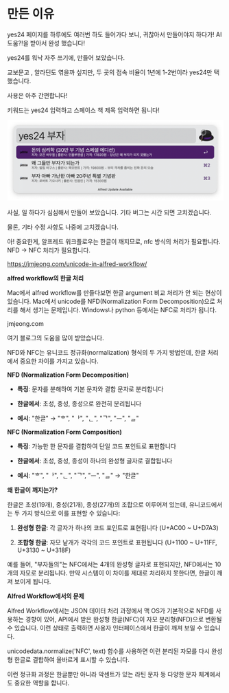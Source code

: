 # 만든 이유

yes24 페이지를 하루에도 여러번 하도 들어가다 보니, 귀찮아서 만들어야지 하다가! AI 도움?!을 받아서 완성 했습니다!

yes24를 워낙 자주 쓰기에, 만들어 보았습니다.

교보문고 , 알라딘도 엮을까 싶지만, 두 곳의 접속 비율이 1년에 1-2번이라 yes24만 택했습니다.

사용은 아주 간편합니다!

키워드는 yes24 입력하고 스페이스 책 제목 입력하면 됩니다!

![](yes24.png)

사실, 일 하다가 심심해서 만들어 보았습니다. 기타 버그는 시간 되면 고치겠습니다.

물론, 기타 수정 사항도 나중에 고치겠습니다.





아! 중요한게, 알프레드 워크플로우는 한글이 깨지므로, nfc 방식의 처리가 필요합니다. NFD -> NFC 처리가 필요합니다.

https://jmjeong.com/unicode-in-alfred-workflow/

**alfred workflow의 한글 처리**

Mac에서 alfred workflow를 만들다보면 한글 argument 비교 처리가 안 되는 현상이 있습니다. Mac에서 unicode를 NFD(Normalization Form Decomposition)으로 처리를 해서 생기는 문제입니다. Windows나 python 등에서는 NFC로 처리가 됩니다.

jmjeong.com

여기 블로그의 도움을 많이 받았습니다.

NFD와 NFC는 유니코드 정규화(normalization) 형식의 두 가지 방법인데, 한글 처리에서 중요한 차이를 가지고 있습니다.

**NFD (Normalization Form Decomposition)**

- **특징**: 문자를 분해하여 기본 문자와 결합 문자로 분리합니다

- **한글에서**: 초성, 중성, 종성으로 완전히 분리됩니다

- **예시**: "한글" → "ᄒ", "ᅡ", "ᆫ", "ᄀ", "ᅳ", "ᆯ"

**NFC (Normalization Form Composition)**

- **특징**: 가능한 한 문자를 결합하여 단일 코드 포인트로 표현합니다

- **한글에서**: 초성, 중성, 종성이 하나의 완성형 글자로 결합됩니다

- **예시**: "ᄒ", "ᅡ", "ᆫ", "ᄀ", "ᅳ", "ᆯ" → "한글"

**왜 한글이 깨지는가?**

한글은 초성(19개), 중성(21개), 종성(27개)의 조합으로 이루어져 있는데, 유니코드에서는 두 가지 방식으로 이를 표현할 수 있습니다:

1. **완성형 한글**: 각 글자가 하나의 코드 포인트로 표현됩니다 (U+AC00 ~ U+D7A3)

2. **조합형 한글**: 자모 낱개가 각각의 코드 포인트로 표현됩니다 (U+1100 ~ U+11FF, U+3130 ~ U+318F)

예를 들어, "부자들의"는 NFC에서는 4개의 완성형 글자로 표현되지만, NFD에서는 10개의 자모로 분리됩니다. 만약 시스템이 이 차이를 제대로 처리하지 못한다면, 한글이 깨져 보이게 됩니다.

**Alfred Workflow에서의 문제**

Alfred Workflow에서는 JSON 데이터 처리 과정에서 맥 OS가 기본적으로 NFD를 사용하는 경향이 있어, API에서 받은 완성형 한글(NFC)이 자모 분리형(NFD)으로 변환될 수 있습니다. 이런 상태로 출력하면 사용자 인터페이스에서 한글이 깨져 보일 수 있습니다.

unicodedata.normalize('NFC', text) 함수를 사용하면 이런 분리된 자모를 다시 완성형 한글로 결합하여 올바르게 표시할 수 있습니다.

이런 정규화 과정은 한글뿐만 아니라 악센트가 있는 라틴 문자 등 다양한 문자 체계에서도 중요한 역할을 합니다.
